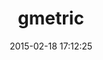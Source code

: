 ---
layout: post
title:  "gmetric"
repo:   "igrigorik/gmetric"
date:   2015-02-18 17:12:25
gemurl: http://github.com/igrigorik/gmetric
---